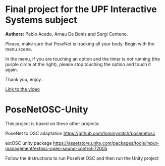 # Final project for the UPF Interactive Systems subject 

**Authors:** Pablo Acedo, Arnau De Bonis and Sergi Centeno.

Please, make sure that PoseNet is tracking all your body. Begin with the menu scene. 

In the menu, if you are touching an option and the timer is not running (the purple circle at the right), please stop touching the option and touch it again.

Thank you, enjoy.

[Link to the video](https://www.youtube.com/watch?v=rf9UdmiUPQ4)


# PoseNetOSC-Unity

This project is based on these other projects: 

PoseNet to OSC adaptation
https://github.com/tommymitch/posenetosc 

extOSC unity package
https://assetstore.unity.com/packages/tools/input-management/extosc-open-sound-control-72005

Follow the instructions to run PoseNet OSC and then run the Unity project
